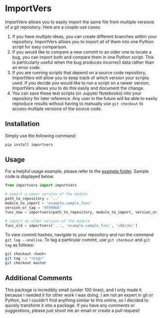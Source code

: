 # ImportVers

ImportVers allows you to easily import the same file from multiple versions of a git repository. Here are a couple use cases:

1. If you have multiple ideas, you can create different branches within your repository. ImportVers allows you to import all of them into one Python script for easy comparison. 
2. If you would like to compare a new commit to an older one to locate a bug, you can import both and compare them in one Python script. This is particularly useful when the bug produces incorrect data rather than an error code.
3. If you are running scripts that depend on a source code repository, ImportVers will allow you to keep track of which version your scripts used. If you decide you would like to run a script on a newer version, ImportVers allows you to do this easily and document the change.
4. You can save these test scripts (or Jupyter Notebooks) into your repository for later reference. Any user in the future will be able to easily reproduce results without having to manually use `git checkout` to access multiple versions of the source code.

## Installation

Simply use the following command:

```Bash
pip install importvers
```

## Usage

For a helpful usage example, please refer to the [example folder](example). Sample code is displayed below.

```Python
from importvers import importvers

# import a newer version of the module
path_to_repository = '..'
module_to_import = 'example.sample_func'
version_or_tag = '9f9906b'
func_new = importvers(path_to_repository, module_to_import, version_or_tag)

# import an older version of the module
func_old = importvers('..', 'example.sample_func', 'c8bc3ec')
```

To view commit hashes, navigate to your repository and run the command `git log --oneline`. To tag a particular commit, use `git checkout` and `git tag` as follows:

```Bash
git checkout <hash>
git tag -a "<tag>"
git checkout master
```

## Additional Comments

This package is incredibly small (under 100 lines), and I only made it because I needed it for other work I was doing. I am not an expert in git or Python, but I couldn't find anything similar to this online, so I decided to quickly transform it into a package. If you have any comments or suggestions, please just shoot me an email or create a pull request!
